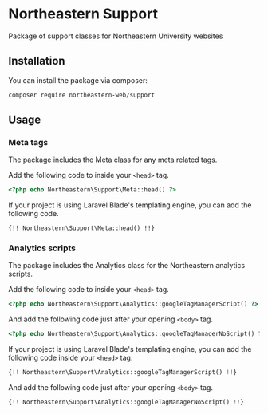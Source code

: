 # Northeastern Support

Package of support classes for Northeastern University websites

## Installation

You can install the package via composer:

```bash
composer require northeastern-web/support
```

## Usage

### Meta tags

The package includes the Meta class for any meta related tags.

Add the following code to inside your `<head>` tag.

```php
<?php echo Northeastern\Support\Meta::head() ?>
```

If your project is using Laravel Blade's templating engine, you can add the following code.

```blade
{!! Northeastern\Support\Meta::head() !!}
```

### Analytics scripts

The package includes the Analytics class for the Northeastern analytics scripts.

Add the following code to inside your `<head>` tag.

```php
<?php echo Northeastern\Support\Analytics::googleTagManagerScript() ?>
```

And add the following code just after your opening `<body>` tag.

```php
<?php echo Northeastern\Support\Analytics::googleTagManagerNoScript() ?>
```

If your project is using Laravel Blade's templating engine, you can add the following code inside your `<head>` tag.

```php
{!! Northeastern\Support\Analytics::googleTagManagerScript() !!}
```

And add the following code just after your opening `<body>` tag.

```php
{!! Northeastern\Support\Analytics::googleTagManagerNoScript() !!}
```